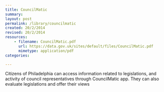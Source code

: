 ```yaml
---
title: CouncilMatic
summary: 
layout: post
permalink: /library/councilmatic
created: 20/2/2014
revised: 20/2/2014
resources:
    - filename: CouncilMatic.pdf
      url: https://data.gov.uk/sites/default/files/CouncilMatic.pdf
      mimetype: application/pdf
categories:

---
```


<p>Citizens of Philadelphia can access information related to legislations, and activity of council representatives through CouncilMatic app. They can also evaluate legislations and offer their views</p>
